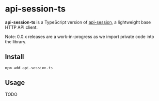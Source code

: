 # api-session-ts

**api-session-ts** is a TypeScript version of [api-session](https://github.com/Bixoto/api-session), a lightweight base
HTTP API client.

Note: 0.0.x releases are a work-in-progress as we import private code into the library.

## Install

    npm add api-session-ts

## Usage

TODO
